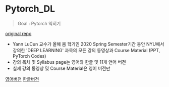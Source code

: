 # Pytorch_DL

> Goal : Pytorch 익히기

[original repo](https://github.com/Atcold/pytorch-Deep-Learning)

* Yann LuCun 교수가 올해 봄 학기인 2020 Spring Semester기간 동안 NYU에서 강의한 'DEEP LEARNING' 과목의 모든 강의 동영상과 Course Material (PPT, PyTorch Codes)
* 강의 목차 및 Syllabus page는 영어와 한글 및 11개 언어 버전
* 실제 강의 동영상 및 Course Material은 영어 버전만 

[영어버전](https://atcold.github.io/pytorch-Deep-Learning/) [한글버전](https://atcold.github.io/pytorch-Deep-Learning/ko/)
